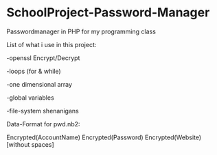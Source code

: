# SchoolProject-Password-Manager
Passwordmanager in PHP for my programming class


List of what i use in this project:


-openssl Encrypt/Decrypt

-loops (for & while)

-one dimensional array

-global variables

-file-system shenanigans


Data-Format for pwd.nb2:

Encrypted(AccountName) Encrypted(Password) Encrypted(Website) [without spaces]
